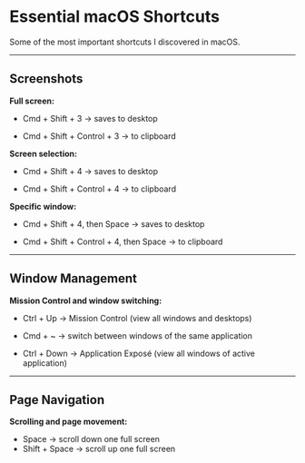# Essential macOS Shortcuts

Some of the most important shortcuts I discovered in macOS.

---
## Screenshots

**Full screen:**

- Cmd + Shift + 3 → saves to desktop

- Cmd + Shift + Control + 3 → to clipboard

**Screen selection:**

- Cmd + Shift + 4 → saves to desktop

- Cmd + Shift + Control + 4 → to clipboard

**Specific window:**

- Cmd + Shift + 4, then Space → saves to desktop

- Cmd + Shift + Control + 4, then Space → to clipboard

---
## Window Management

**Mission Control and window switching:**

- Ctrl + Up → Mission Control (view all windows and desktops)

- Cmd + ~ → switch between windows of the same application

- Ctrl + Down → Application Exposé (view all windows of active application)

---
## Page Navigation

**Scrolling and page movement:**

- Space → scroll down one full screen
- Shift + Space → scroll up one full screen

